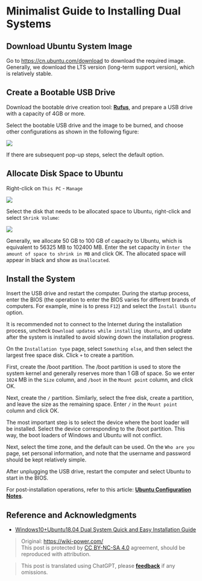 # Minimalist Guide to Installing Dual Systems

## Download Ubuntu System Image

Go to <https://cn.ubuntu.com/download> to download the required image.  
Generally, we download the LTS version (long-term support version), which is relatively stable.

## Create a Bootable USB Drive

Download the bootable drive creation tool: [**Rufus**](http://rufus.ie/), and prepare a USB drive with a capacity of 4GB or more.

Select the bootable USB drive and the image to be burned, and choose other configurations as shown in the following figure:

![](https://wiki-media-1253965369.cos.ap-guangzhou.myqcloud.com/img/20210323163003.png)

If there are subsequent pop-up steps, select the default option.

## Allocate Disk Space to Ubuntu

Right-click on `This PC` - `Manage`

![](https://wiki-media-1253965369.cos.ap-guangzhou.myqcloud.com/img/20210323163446.png)

Select the disk that needs to be allocated space to Ubuntu, right-click and select `Shrink Volume`:

![](https://wiki-media-1253965369.cos.ap-guangzhou.myqcloud.com/img/20210323164043.png)

Generally, we allocate 50 GB to 100 GB of capacity to Ubuntu, which is equivalent to 56325 MB to 102400 MB. Enter the set capacity in `Enter the amount of space to shrink in MB` and click OK. The allocated space will appear in black and show as `Unallocated`.

## Install the System

Insert the USB drive and restart the computer. During the startup process, enter the BIOS (the operation to enter the BIOS varies for different brands of computers. For example, mine is to press `F12`) and select the `Install Ubuntu` option.

It is recommended not to connect to the Internet during the installation process, uncheck `Download updates while installing Ubuntu`, and update after the system is installed to avoid slowing down the installation progress.

On the `Installation type` page, select `Something else`, and then select the largest free space disk. Click `+` to create a partition.

First, create the /boot partition. The /boot partition is used to store the system kernel and generally reserves more than 1 GB of space. So we enter `1024` MB in the `Size` column, and `/boot` in the `Mount point` column, and click OK.

Next, create the `/` partition. Similarly, select the free disk, create a partition, and leave the size as the remaining space. Enter `/` in the `Mount point` column and click OK.

The most important step is to select the device where the boot loader will be installed. Select the device corresponding to the /boot partition. This way, the boot loaders of Windows and Ubuntu will not conflict.

Next, select the time zone, and the default can be used. On the `Who are you` page, set personal information, and note that the username and password should be kept relatively simple.

After unplugging the USB drive, restart the computer and select Ubuntu to start in the BIOS.

For post-installation operations, refer to this article: [**Ubuntu Configuration Notes**](https://wiki-power.com/Ubuntu%E9%85%8D%E7%BD%AE%E7%AC%94%E8%AE%B0).

## Reference and Acknowledgments

- [Windows10+Ubuntu18.04 Dual System Quick and Easy Installation Guide](https://regulus.cc/2019/10/05/Windows10+Ubuntu18.04%E5%8F%8C%E7%B3%BB%E7%BB%9F%E7%AE%80%E5%8D%95%E5%AE%89%E8%A3%85%E6%8C%87%E5%8C%97/)

> Original: <https://wiki-power.com/>  
> This post is protected by [CC BY-NC-SA 4.0](https://creativecommons.org/licenses/by/4.0/deed.en) agreement, should be reproduced with attribution.

> This post is translated using ChatGPT, please [**feedback**](https://github.com/linyuxuanlin/Wiki_MkDocs/issues/new) if any omissions.